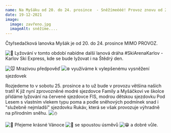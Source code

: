 ```yaml
---
name: Na Myšáku od 20. do 24. prosince  - Sněžímeééé! Provoz znovu od 25.12.
date: 19-12-2021
image:
  image: zavřeno.jpg
  imageAlt: sněžíme....
---
```

Čtyřsedačková lanovka Myšák je od 20. do 24. prosince MIMO PROVOZ.

![🦔](https://static.xx.fbcdn.net/images/emoji.php/v9/t85/1.5/16/1f994.png) Lyžování v tomto období nabídne další lanová dráha #SkiArenaKarlov - Karlov Ski Express, kde se bude lyžovat i na Štědrý den.

![🐭](https://static.xx.fbcdn.net/images/emoji.php/v9/t17/1.5/16/1f42d.png) Mrazivou předpověď ![❄️](https://static.xx.fbcdn.net/images/emoji.php/v9/tb5/1.5/16/2744.png) využíváme k vylepšenému vysněžení sjezdovek 

Rozjedeme to v sobotu 25. prosince a to už bude v provozu většina našich tratí! K již nyní zprovozněné modré sjezdovce Family a Myšáčkovi ve školce přidáme lyžování na červené sjezdovce FIS, modrou dětskou sjezdovku Pod Lesem s vlastním vlekem typu poma a podle sněhových podmínek snad i "služebně nejmladší" sjezdovku Rukáv, která se však provozuje výhradně na přírodním sněhu. ![⛄️](https://static.xx.fbcdn.net/images/emoji.php/v9/ta5/1.5/16/26c4.png)

![🎄](https://static.xx.fbcdn.net/images/emoji.php/v9/t60/1.5/16/1f384.png) Přejeme krásné Vánoce ![🎁](https://static.xx.fbcdn.net/images/emoji.php/v9/tdd/1.5/16/1f381.png) se spoustou úsměvů ![😁](https://static.xx.fbcdn.net/images/emoji.php/v9/ta8/1.5/16/1f601.png) a dobré vůle.
